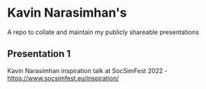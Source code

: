 # Kavin Narasimhan's
A repo to collate and maintain my publicly shareable presentations

## Presentation 1
Kavin Narasimhan inspiration talk at SocSimFest 2022 - https://www.socsimfest.eu/inspiration/
